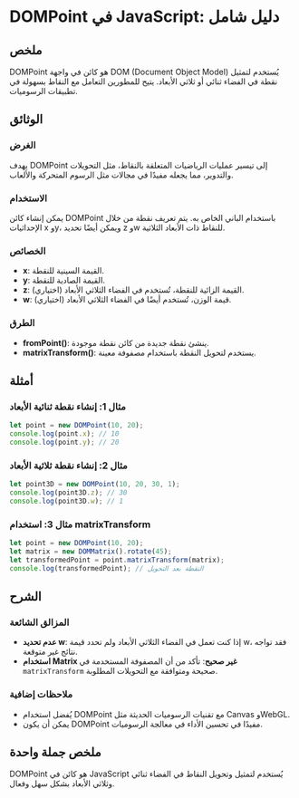 <!--
Meta Description: # DOMPoint في JavaScript: دليل شامل ## ملخص DOMPoint هو كائن في واجهة DOM (Document Object Model) يُستخدم لتمثيل نقطة في الفضاء ثنائي أو ثلاثي الأبعاد...
Meta Keywords: dompoint, الأبعاد, نقطة, javascript, الفضاء
-->

# DOMPoint في JavaScript: دليل شامل

## ملخص
DOMPoint هو كائن في واجهة DOM (Document Object Model) يُستخدم لتمثيل نقطة في الفضاء ثنائي أو ثلاثي الأبعاد. يتيح للمطورين التعامل مع النقاط بسهولة في تطبيقات الرسوميات.

## الوثائق
### الغرض
يهدف DOMPoint إلى تيسير عمليات الرياضيات المتعلقة بالنقاط، مثل التحويلات والتدوير، مما يجعله مفيدًا في مجالات مثل الرسوم المتحركة والألعاب.

### الاستخدام
يمكن إنشاء كائن DOMPoint باستخدام الباني الخاص به. يتم تعريف نقطة من خلال الإحداثيات x وy، ويمكن أيضًا تحديد z وw للنقاط ذات الأبعاد الثلاثية.

### الخصائص
- **x**: القيمة السينية للنقطة.
- **y**: القيمة الصادية للنقطة.
- **z**: (اختياري) القيمة الزائية للنقطة، تُستخدم في الفضاء الثلاثي الأبعاد.
- **w**: (اختياري) قيمة الوزن، تُستخدم أيضًا في الفضاء الثلاثي الأبعاد.

### الطرق
- **fromPoint()**: ينشئ نقطة جديدة من كائن نقطة موجودة.
- **matrixTransform()**: يستخدم لتحويل النقطة باستخدام مصفوفة معينة.

## أمثلة
### مثال 1: إنشاء نقطة ثنائية الأبعاد
```javascript
let point = new DOMPoint(10, 20);
console.log(point.x); // 10
console.log(point.y); // 20
```

### مثال 2: إنشاء نقطة ثلاثية الأبعاد
```javascript
let point3D = new DOMPoint(10, 20, 30, 1);
console.log(point3D.z); // 30
console.log(point3D.w); // 1
```

### مثال 3: استخدام matrixTransform
```javascript
let point = new DOMPoint(10, 20);
let matrix = new DOMMatrix().rotate(45);
let transformedPoint = point.matrixTransform(matrix);
console.log(transformedPoint); // النقطة بعد التحويل
```

## الشرح
### المزالق الشائعة
- **عدم تحديد w**: إذا كنت تعمل في الفضاء الثلاثي الأبعاد ولم تحدد قيمة w، فقد تواجه نتائج غير متوقعة.
- **استخدام Matrix غير صحيح**: تأكد من أن المصفوفة المستخدمة في `matrixTransform` صحيحة ومتوافقة مع التحويلات المطلوبة.

### ملاحظات إضافية
- يُفضل استخدام DOMPoint مع تقنيات الرسوميات الحديثة مثل Canvas وWebGL.
- يمكن أن يكون DOMPoint مفيدًا في تحسين الأداء في معالجة الرسوميات.

## ملخص جملة واحدة
DOMPoint هو كائن في JavaScript يُستخدم لتمثيل وتحويل النقاط في الفضاء ثنائي وثلاثي الأبعاد بشكل سهل وفعال.